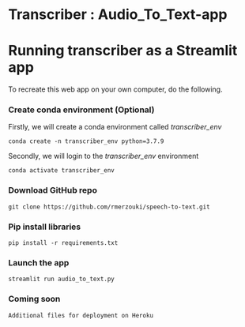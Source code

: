 # Transcriber : Audio_To_Text-app

# Running transcriber as a Streamlit app
To recreate this web app on your own computer, do the following.

### Create conda environment (Optional)
Firstly, we will create a conda environment called *transcriber_env*
```
conda create -n transcriber_env python=3.7.9
```
Secondly, we will login to the *transcriber_env* environment
```
conda activate transcriber_env
```

###  Download GitHub repo

```
git clone https://github.com/rmerzouki/speech-to-text.git
```

###  Pip install libraries
```
pip install -r requirements.txt
```

###  Launch the app

```
streamlit run audio_to_text.py
```


###  Coming soon 
```
Additional files for deployment on Heroku
```